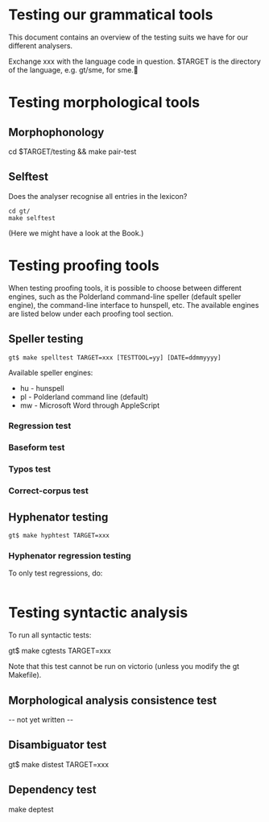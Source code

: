 # Testing our grammatical tools

This document contains an overview of the testing suits we have for our different analysers.

Exchange xxx with the language code in question.
$TARGET is the directory of the language, e.g. gt/sme, for sme.

# Testing morphological tools

## Morphophonology

cd $TARGET/testing && make pair-test

## Selftest

Does the analyser recognise all entries in the lexicon?

```
cd gt/
make selftest
```

(Here we might have a look at the Book.)

# Testing proofing tools

When testing proofing tools, it is possible to choose between different engines,
such as the Polderland command-line speller (default speller engine), the
command-line interface to hunspell, etc. The available engines are listed below under each proofing tool section.

## Speller testing

`gt$ make spelltest TARGET=xxx [TESTTOOL=yy] [DATE=ddmmyyyy]`

Available speller engines:

- hu - hunspell
- pl - Polderland command line (default)
- mw - Microsoft Word through AppleScript

### Regression test

### Baseform test

### Typos test

### Correct-corpus test

## Hyphenator testing

`gt$ make hyphtest TARGET=xxx`

### Hyphenator regression testing

To only test regressions, do:

```gt$ make hyphregression TARGET=xxx [TESTTOOL=yy]

```

# Testing syntactic analysis

To run all syntactic tests:

gt$ make cgtests TARGET=xxx

Note that this test cannot be run on victorio (unless you modify the gt Makefile).

## Morphological analysis consistence test

-- not yet written --

## Disambiguator test

gt$ make distest TARGET=xxx

## Dependency test

make deptest
